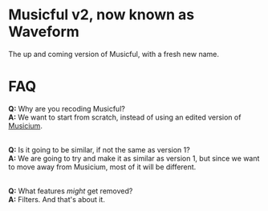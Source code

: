 # Musicful v2, now known as Waveform

The up and coming version of Musicful, with a fresh new name.

# FAQ

**Q:** Why are you recoding Musicful? <br />
**A:** We want to start from scratch, instead of using an edited version of [Musicium](https://github.com/Tomato6966/Musicium). <br /> <br />

**Q:** Is it going to be similar, if not the same as version 1? <br />
**A:** We are going to try and make it as similar as version 1, but since we want to move away from Musicium, most of it will be different. <br /> <br />

**Q:** What features *might* get removed? <br />
**A:** Filters. And that's about it. <br /> <br />
